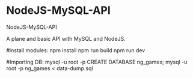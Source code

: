 # NodeJS-MySQL-API
NodeJS-MySQL-API

A plane and basic API with MySQL and NodeJS.


#install modules:
npm install
npm run build
npm run dev


#Importing DB:
mysql -u root -p
CREATE DATABASE ng_games;
mysql -u root -p ng_games < data-dump.sql
